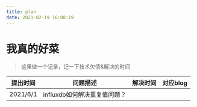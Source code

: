 ```yaml
---
title: plan
date: 2021-02-19 16:08:19
---
```


# 我真的好菜

> 这里做一个记录，记一下技术欠债&解决的时间

|提出时间| 问题描述 | 解决时间| 对应blog|
|--|--|--|--|
|2021/6/1|influxdb如何解决重复值问题？|


